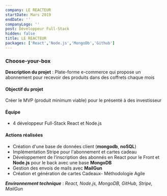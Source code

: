 ```yaml
---
company: LE REACTEUR
startDate: Mars 2019
endDate: ''
companyLogo: ''
post: Développeur Full-Stack
hidden: false
title: LE REACTEUR
packages: ['React','Node.js','MongoDb','Github']
---
```


### Choose-your-box

**Description du projet** : Plate-forme e-commerce qui propose un abonnement pour recevoir des produits dans des coffrets chaque mois

#### **Objectif du projet**

Créer le MVP (produit minimum viable) pour le présenté à des investisseur

#### **Équipe**

* 4 développeur Full-Stack React et Node.js

#### **Actions réalisées**

* Création d'une base de données client (**mongodb**, **noSQL**)
* Implémentation Stripe pour l'abonnement et cartes cadeau
* Développement de l’inscription des abonnés en React pour le Front et **Node.js** pour le back avec une base **MongoDB**
* Gestion des envois de mails avec **MailGun**
* Création et génération de cartes Cadeaux- Méthodologie Agile

***Environnement technique*** : *React, Node.js, MongoDB, GitHub, Stripe, MailGun*
